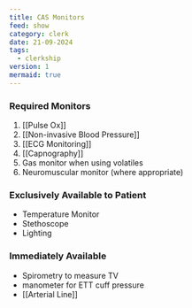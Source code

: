 ```yaml
---
title: CAS Monitors
feed: show
category: clerk
date: 21-09-2024
tags:
  - clerkship
version: 1
mermaid: true
---
```

### Required Monitors
1. [[Pulse Ox]]
2. [[Non-invasive Blood Pressure]]
3. [[ECG Monitoring]]
4. [[Capnography]]
5. Gas monitor when using volatiles
6. Neuromuscular monitor (where appropriate)

 ### Exclusively Available to Patient
- Temperature Monitor
- Stethoscope
- Lighting
 
 ### Immediately Available
- Spirometry to measure TV
- manometer for ETT cuff pressure
- [[Arterial Line]]




[^1]:
[^2]:
[^3]:
[^4]:\
